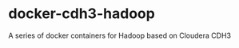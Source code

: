 docker-cdh3-hadoop
==================

A series of docker containers for Hadoop based on Cloudera CDH3
